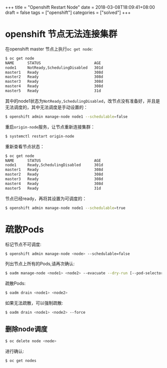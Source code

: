 +++
title = "Openshift Restart Node"
date = 2018-03-08T18:09:41+08:00
draft = false
tags = ["openshift"]
categories = ["solved"]
+++

# openshift 节点无法连接集群

在openshift master 节点上执行`oc get node`:

```bash
$ oc get node
NAME      STATUS                        AGE
node1     NotReady,SchedulingDisabled   301d
master1   Ready                         308d
master2   Ready                         308d
master3   Ready                         308d
master4   Ready                         308d
master5   Ready                         31d
```

其中的node1状态为`NotReady,SchedulingDisabled`，改节点没有准备好，并且是无法调度的，其中无法调度是手动设置的：

```bash
$ openshift admin manage-node node1 --schedulable=false
```

重启`origin-node`服务，让节点重新连接集群：

```bash
$ systemctl restart origin-node
```

重新查看节点状态：

```bash
$ oc get node
NAME      STATUS                        AGE
node1     Ready,SchedulingDisabled      301d
master1   Ready                         308d
master2   Ready                         308d
master3   Ready                         308d
master4   Ready                         308d
master5   Ready                         31d
```

节点已经ready，再将其设置为可调度的：

```bash
$ openshift admin manage-node node1 --schedulable=true
```

# 疏散Pods

标记节点不可调度:

```bash
$ openshift admin manage-node <node> --schedulable=false
```

列出节点上所有的Pods,请再次确认:

```bash
$ oadm manage-node <node1> <node2> --evacuate --dry-run [--pod-selector=<pod_selector>]
```

疏散Pods:

```bash
$ oadm drain <node1> <node2>
```

如果无法疏散，可以强制疏散:

```bash
$ oadm drain <node1> <node2> --force
```

## 删除node调度

```bash
$ oc delete node <node>
```

进行确认:

```bash
$ oc get nodes
```

